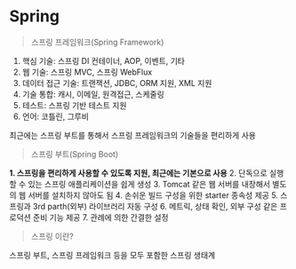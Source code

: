 Spring
==================

>스프링 프레임워크(Spring Framework)

1. 핵심 기술: 스프링 DI 컨테이너, AOP, 이벤트, 기타
2. 웹 기술: 스프링 MVC, 스프링 WebFlux
3. 데이터 접근 기술: 트랜잭션, JDBC, ORM 지원, XML 지원
4. 기술 통합: 캐시, 이메일, 원격접근, 스케줄링
5. 테스트: 스프링 기반 테스트 지원
6. 언어: 코틀린, 그루비


최근에는 스프링 부트를 통해서 스프링 프레임워크의 기술들을 편리하게 사용

>스프링 부트(Spring Boot)

**1. 스프링을 편리하게 사용할 수 있도록 지원, 최근에는 기본으로 사용**
2. 단독으로 실행할 수 있는 스프링 애플리케이션을 쉽게 생성
3. Tomcat 같은 웹 서버를 내장해서 별도의 웹 서버를 설치하지 않아도 됨
4. 손쉬운 빌드 구성을 위한 starter 종속성 제공
5. 스프링과 3rd parth(외부) 라이브러리 자동 구성
6. 메트릭, 상태 확인, 외부 구성 같은 프로덕션 준비 기능 제공
7. 관례에 의한 간결한 설정


>스프링 이란?

스프링 부트, 스프링 프레임워크 등을 모두 포함한 스프링 생태계



